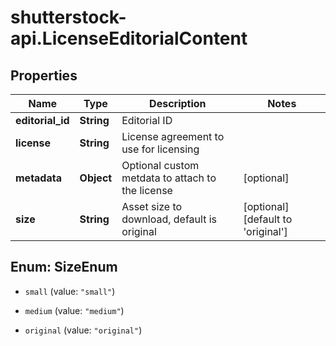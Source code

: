 # shutterstock-api.LicenseEditorialContent

## Properties
Name | Type | Description | Notes
------------ | ------------- | ------------- | -------------
**editorial_id** | **String** | Editorial ID | 
**license** | **String** | License agreement to use for licensing | 
**metadata** | **Object** | Optional custom metdata to attach to the license | [optional] 
**size** | **String** | Asset size to download, default is original | [optional] [default to &#39;original&#39;]


<a name="SizeEnum"></a>
## Enum: SizeEnum


* `small` (value: `"small"`)

* `medium` (value: `"medium"`)

* `original` (value: `"original"`)




